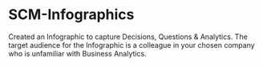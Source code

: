 # SCM-Infographics

Created an Infographic to capture Decisions, Questions & Analytics.
The target audience for the Infographic is a colleague in your chosen company who is unfamiliar with Business Analytics.
